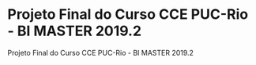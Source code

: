 # Projeto Final do Curso CCE PUC-Rio - BI MASTER 2019.2
Projeto Final do Curso CCE PUC-Rio - BI MASTER 2019.2

